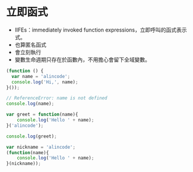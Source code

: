 # 立即函式

* IIFEs：immediately invoked function expressions，立即呼叫的函式表示式。
* 也算匿名函式
* 會立刻執行
* 變數生命週期只存在於函數內，不用擔心會留下全域變數。

```js
(function () {
  var name = 'alincode';
  console.log('Hi,', name);
}());

// ReferenceError: name is not defined
console.log(name);
```

```js
var greet = function(name){
	console.log('Hello ' + name);
}('alincode');

console.log(greet);
```

```js
var nickname = 'alincode';
(function(name){
	console.log('Hello ' + name);
}(nickname));
```
